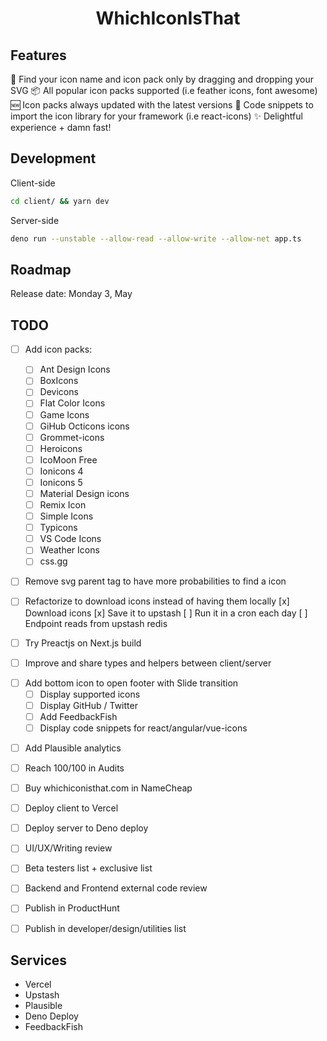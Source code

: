 <div align="center">
  <h1>WhichIconIsThat</h1>
</div>

## Features

🔎 Find your icon name and icon pack only by dragging and dropping your SVG
📦 All popular icon packs supported (i.e feather icons, font awesome)
🆕 Icon packs always updated with the latest versions
📎 Code snippets to import the icon library for your framework (i.e react-icons)
✨ Delightful experience + damn fast!

## Development

Client-side

```bash
cd client/ && yarn dev
```

Server-side

```bash
deno run --unstable --allow-read --allow-write --allow-net app.ts
```

## Roadmap

Release date: Monday 3, May

## TODO

- [ ] Add icon packs:

  - [ ] Ant Design Icons
  - [ ] BoxIcons
  - [ ] Devicons
  - [ ] Flat Color Icons
  - [ ] Game Icons
  - [ ] GiHub Octicons icons
  - [ ] Grommet-icons
  - [ ] Heroicons
  - [ ] IcoMoon Free
  - [ ] Ionicons 4
  - [ ] Ionicons 5
  - [ ] Material Design icons
  - [ ] Remix Icon
  - [ ] Simple Icons
  - [ ] Typicons
  - [ ] VS Code Icons
  - [ ] Weather Icons
  - [ ] css.gg

- [ ] Remove svg parent tag to have more probabilities to find a icon

* [ ] Refactorize to download icons instead of having them locally
      [x] Download icons
      [x] Save it to upstash
      [ ] Run it in a cron each day
      [ ] Endpoint reads from upstash redis

- [ ] Try Preactjs on Next.js build

* [ ] Improve and share types and helpers between client/server

- [ ] Add bottom icon to open footer with Slide transition
  - [ ] Display supported icons
  - [ ] Display GitHub / Twitter
  - [ ] Add FeedbackFish
  - [ ] Display code snippets for react/angular/vue-icons

* [ ] Add Plausible analytics

- [ ] Reach 100/100 in Audits

* [ ] Buy whichiconisthat.com in NameCheap

- [ ] Deploy client to Vercel

* [ ] Deploy server to Deno deploy

- [ ] UI/UX/Writing review

* [ ] Beta testers list + exclusive list

- [ ] Backend and Frontend external code review

* [ ] Publish in ProductHunt

- [ ] Publish in developer/design/utilities list

## Services

- Vercel
- Upstash
- Plausible
- Deno Deploy
- FeedbackFish
